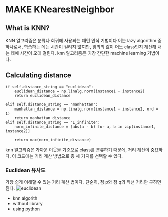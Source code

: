 MAKE KNearestNeighbor
==============
## What is KNN?
KNN 알고리즘은 분류나 회귀에 사용되는 패턴 인식 기법이다
이는 lazy algorithm 중 하나로서, 학습하는 데는 시간이 걸리지 않지만, 임의의 값이 어느 class인지 계산해 내는 데에 시간이 오래 걸린다.
knn 알고리즘은 가장 간단한 machine learning 기법이다.

## Calculating distance

```
if self.distance_string == "euclidean":
    euclidean_distance = np.linalg.norm(instance1 - instance2)
    return euclidean_distance

elif self.distance_string == "manhattan":
    manhattan_distance = np.linalg.norm(instance1 - instance2, ord = 1)
    return manhattan_distance
elif self.distance_string == "L_infinite":
    norm_infinite_distance = [abs(a - b) for a, b in zip(instance1, instance2)]

    return max(norm_infinite_distance)

```
knn 알고리즘은 가까운 이웃을 기준으로 class를 분류하기 때문에, 거리 계산이 중요하다.
이 코드에는 거리 계산 방법으로 총 세 가지를 선택할 수 있다.
### Euclidean 유사도
가장 쉽게 이해할 수 있는 거리 계산 법이다. 
단순히, 점 p와 점 q의 직선 거리만 구하면 된다. 
![euclidean](/Users/weehyerin/Desktop/euclidean.gif)

- knn algorith
- without library
- using python
